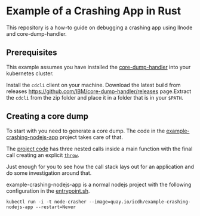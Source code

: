 # Example of a Crashing App in Rust

This repository is a how-to guide on debugging a crashing app using llnode and core-dump-handler.

## Prerequisites
This example assumes you have installed the [core-dump-handler](https://github.com/IBM/core-dump-handler/#installing-the-chart) into your kubernetes cluster.

Install the `cdcli` client on your machine. 
Download the latest build from releases https://github.com/IBM/core-dump-handler/releases page.Extract the `cdcli` from the zip folder and place it in a folder that is in your `$PATH`.

## Creating a core dump
To start with you need to generate a core dump. The code in the [example-crashing-nodejs-app](https://github.com/No9/example-crashing-nodejs-app/) project takes care of that.

The [project code](https://github.com/No9/example-crashing-nodejs-app/blob/main/index.js) has three nested calls inside a main function with the final call creating an explicit [`throw`](https://github.com/No9/example-crashing-nodejs-app/blob/main/index.js#L14).

Just enough for you to see how the call stack lays out for an application and do some investigation around that.

example-crashing-nodejs-app is a normal nodejs project with the following configuration in the [entrypoint.sh](https://github.com/No9/example-crashing-nodejs-app/blob/main/entrypoint.sh#L2). 

```
kubectl run -i -t node-crasher --image=quay.io/icdh/example-crashing-nodejs-app --restart=Never
```

